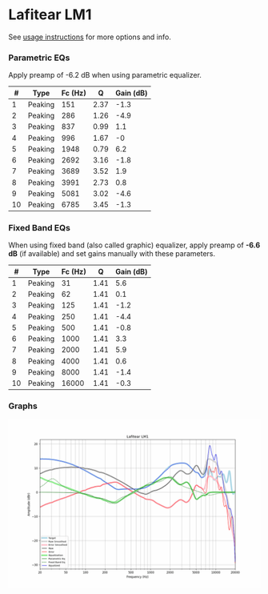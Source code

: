 # Lafitear LM1
See [usage instructions](https://github.com/jaakkopasanen/AutoEq#usage) for more options and info.

### Parametric EQs
Apply preamp of -6.2 dB when using parametric equalizer.

|   # | Type    |   Fc (Hz) |    Q |   Gain (dB) |
|-----|---------|-----------|------|-------------|
|   1 | Peaking |       151 | 2.37 |        -1.3 |
|   2 | Peaking |       286 | 1.26 |        -4.9 |
|   3 | Peaking |       837 | 0.99 |         1.1 |
|   4 | Peaking |       996 | 1.67 |        -0   |
|   5 | Peaking |      1948 | 0.79 |         6.2 |
|   6 | Peaking |      2692 | 3.16 |        -1.8 |
|   7 | Peaking |      3689 | 3.52 |         1.9 |
|   8 | Peaking |      3991 | 2.73 |         0.8 |
|   9 | Peaking |      5081 | 3.02 |        -4.6 |
|  10 | Peaking |      6785 | 3.45 |        -1.3 |

### Fixed Band EQs
When using fixed band (also called graphic) equalizer, apply preamp of **-6.6 dB** (if available) and set gains manually with these parameters.

|   # | Type    |   Fc (Hz) |    Q |   Gain (dB) |
|-----|---------|-----------|------|-------------|
|   1 | Peaking |        31 | 1.41 |         5.6 |
|   2 | Peaking |        62 | 1.41 |         0.1 |
|   3 | Peaking |       125 | 1.41 |        -1.2 |
|   4 | Peaking |       250 | 1.41 |        -4.4 |
|   5 | Peaking |       500 | 1.41 |        -0.8 |
|   6 | Peaking |      1000 | 1.41 |         3.3 |
|   7 | Peaking |      2000 | 1.41 |         5.9 |
|   8 | Peaking |      4000 | 1.41 |         0.6 |
|   9 | Peaking |      8000 | 1.41 |        -1.4 |
|  10 | Peaking |     16000 | 1.41 |        -0.3 |

### Graphs
![](./Lafitear%20LM1.png)
